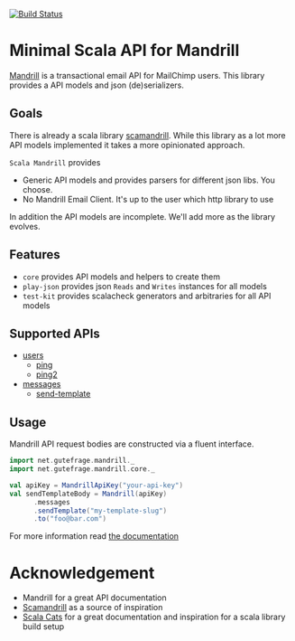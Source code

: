 [![Build Status](https://travis-ci.org/gutefrage/scala-mandrill.svg?branch=master)](https://travis-ci.org/gutefrage/scala-mandrill)

# Minimal Scala API for Mandrill

[Mandrill](http://mandrill.com/) is a transactional email API for MailChimp users.
This library provides a API models and json (de)serializers.

## Goals

There is already a scala library [scamandrill](https://github.com/dzsessona/scamandrill).
While this library as a lot more API models implemented it takes a more opinionated approach.
 
`Scala Mandrill` provides

- Generic API models and provides parsers for different json libs. You choose.
- No Mandrill Email Client. It's up to the user which http library to use

In addition the API models are incomplete. We'll add more as the library evolves.


## Features

- `core` provides API models and helpers to create them
- `play-json` provides json `Reads` and `Writes` instances for all models
- `test-kit` provides scalacheck generators and arbitraries for all API models

## Supported APIs

- [users](https://mandrillapp.com/api/docs/users.JSON.html)
  - [ping](https://mandrillapp.com/api/docs/users.JSON.html#method=ping)
  - [ping2](https://mandrillapp.com/api/docs/users.JSON.html#method=ping2)
- [messages](https://mandrillapp.com/api/docs/messages.JSON.html)
  - [send-template](https://mandrillapp.com/api/docs/messages.JSON.html#method=send-template)

## Usage

Mandrill API request bodies are constructed via a fluent interface.

```scala
import net.gutefrage.mandrill._
import net.gutefrage.mandrill.core._

val apiKey = MandrillApiKey("your-api-key")
val sendTemplateBody = Mandrill(apiKey)
      .messages
      .sendTemplate("my-template-slug")
      .to("foo@bar.com")
```

For more information read [the documentation](https://gutefrage.github.io/scala-mandrill)

# Acknowledgement

- Mandrill for a great API documentation
- [Scamandrill](https://github.com/dzsessona/scamandrill) as a source of inspiration
- [Scala Cats](https://github.com/typelevel/cats) for a great documentation and inspiration for a scala library build setup